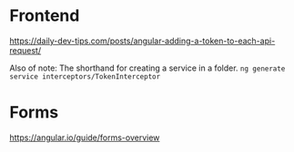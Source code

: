 # Frontend

https://daily-dev-tips.com/posts/angular-adding-a-token-to-each-api-request/

Also of note: The shorthand for creating a service in a folder.
`ng generate service interceptors/TokenInterceptor`

# Forms 

https://angular.io/guide/forms-overview


